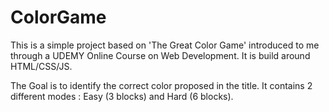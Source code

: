 # ColorGame

This is a simple project based on 'The Great Color Game' introduced to me through a UDEMY Online Course on Web Development. 
It is build around HTML/CSS/JS. 

The Goal is to identify the correct color proposed in the title. It contains 2 different modes : Easy (3 blocks) and Hard (6 blocks). 



